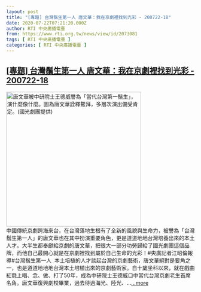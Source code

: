 ```yaml
---
layout: post
title: "[專題] 台灣鬚生第一人 唐文華：我在京劇裡找到光彩 - 200722-18"
date: 2020-07-22T07:21:20.000Z
author: RTI 中央廣播電臺
from: https://www.rti.org.tw/news/view/id/2073081
tags: [ RTI 中央廣播電臺 ]
categories: [ RTI 中央廣播電臺 ]
---
```

<!--1595402480000-->
[[專題] 台灣鬚生第一人 唐文華：我在京劇裡找到光彩 - 200722-18](https://www.rti.org.tw/news/view/id/2073081)
------

<div>
<img src="https://static.rti.org.tw/assets/thumbnails/2020/07/22/838efb0e97f7feef0a57102098def1b3.jpg" width="360" alt="唐文華被中研院士王德威譽為「當代台灣第一鬚生」，演什麼像什麼。圖為唐文華詮釋鰲拜，多層次演出備受肯定。(國光劇團提供)" title="唐文華被中研院士王德威譽為「當代台灣第一鬚生」，演什麼像什麼。圖為唐文華詮釋鰲拜，多層次演出備受肯定。(國光劇團提供)"><br>中國傳統京劇跨海來台，在台灣落地生根有了全新的風貌與生命力，被譽為「台灣鬚生第一人」的唐文華也在其中扮演重要角色，更是道道地地台灣培養出來的本土人才。大半生都奉獻給京劇的唐文華，把很大一部分功勞歸給了國光劇團這個品牌，而他自己最開心就是在京劇裡找到屬於自己生命的光彩！#央廣記者江昭倫報導#台灣鬚生第一人&nbsp; 本土培植的人才談起台灣的京劇藝術，唐文華絕對是要角之一，也是道道地地地台灣本土培植出來的京劇藝術家。自十歲坐科以來，就在戲曲紅氈上唱、念、做、打了50年，成為中研院士王德威口中當代台灣京劇老生首席名角。唐文華復興劇校畢業，過去待過海光、陸光、...<a target="_blank" href="https://www.rti.org.tw/news/view/id/2073081">...more</a>
</div>
